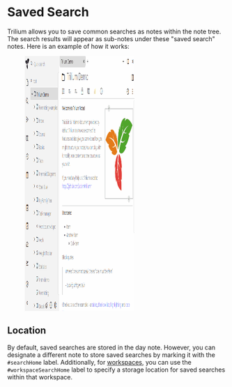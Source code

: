 # Saved Search
Trilium allows you to save common searches as notes within the note tree. The search results will appear as sub-notes under these "saved search" notes. Here is an example of how it works:

<figure class="image image_resized image-style-align-center" style="width:50%;"><img style="aspect-ratio:812/585;" src="Saved Search_saved-search.gif" width="812" height="585"></figure>

## Location

By default, saved searches are stored in the day note. However, you can designate a different note to store saved searches by marking it with the `#searchHome` label. Additionally, for [workspaces](../Basic%20Concepts%20and%20Features/Navigation/Workspace.md), you can use the `#workspaceSearchHome` label to specify a storage location for saved searches within that workspace.